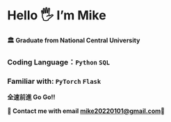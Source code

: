 # Hello 🖐 I’m Mike
#### 🏛 Graduate from National Central University
### Coding Language：`Python` `SQL` 

### Familiar with: `PyTorch` `Flask`

**全速前進 Go Go!!**

**📮 Contact me with email [mike20220101@gmail.com](mike20220101@gmail.com)📮**
<!---
mikewill1998/mikewill1998 is a ✨ special ✨ repository because its `README.md` (this file) appears on your GitHub profile.
You can click the Preview link to take a look at your changes.
--->
